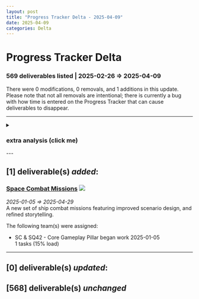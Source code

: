 ```yaml
---  
layout: post  
title: "Progress Tracker Delta - 2025-04-09"  
date: 2025-04-09  
categories: Delta  
---  
```

  
# Progress Tracker Delta #  
### 569 deliverables listed | 2025-02-26 => 2025-04-09 ###  
There were 0 modifications, 0 removals, and 1 additions in this update. Please note that not all
removals are intentional; there is currently a bug with how time is entered on the Progress Tracker
that can cause deliverables to disappear.  
  
---  

<details><summary><h3>extra analysis (click me)</h3></summary><br/>  
There are 1 assignments scheduled to work on 1 observable deliverables. Of those deliverables, 0%
are for SQ42 exclusively. 0% of deliverables are shared between both projects. <br/><br/>  
  
  
On average, the schedule has not moved. 4 deliverables were not extended:  
<ul><li><a href='https://robertsspaceindustries.com/roadmap/progress-tracker/deliverables/vekn5lo7497jn' target="_blank">REDACTED Mission Giver</a></li>
<li><a href='https://robertsspaceindustries.com/roadmap/progress-tracker/deliverables/n471gpge3t9wy' target="_blank">REDACTED Mission Giver Location</a></li>
<li><a href='https://robertsspaceindustries.com/roadmap/progress-tracker/deliverables/33a9rk7arl2oa' target="_blank">REDACTED Sandbox Activity</a></li>
<li><a href='https://robertsspaceindustries.com/roadmap/progress-tracker/deliverables/t0iu25718vw8c' target="_blank">Supply or Die</a></li>
</ul><input type="text" id="top-deliverables-filter" placeholder="Filter deliverables"/><h3>The top currently scheduled tasks (in estimated man-days) are:</h3>    
<ol class="ranked-deliverables"><li>38 - <a href='https://robertsspaceindustries.com/roadmap/progress-tracker/deliverables/2vlv4vqxazfz4' target="_blank">Space Combat Missions</a> (full-time) <span><img src="https://robertsspaceindustries.com/media/b9ka4ohfxyb1kr/source/StarCitizen_Square_LargeTrademark_White_Transparent.png"/></span></li>
</ol>
<br/><h3>The top currently scheduled tasks (in assigned devs) are:</h3>    
<ol class="ranked-deliverables"><li>1 - <a href='https://robertsspaceindustries.com/roadmap/progress-tracker/deliverables/2vlv4vqxazfz4' target="_blank">Space Combat Missions</a> (full-time) <span><img src="https://robertsspaceindustries.com/media/b9ka4ohfxyb1kr/source/StarCitizen_Square_LargeTrademark_White_Transparent.png"/></span></li>
</ol></details>  
---  

## [1] deliverable(s) *added*: ##  
### **<a href="https://robertsspaceindustries.com/roadmap/progress-tracker/deliverables/2vlv4vqxazfz4" target="_blank">Space Combat Missions</a>** <span><img src="https://robertsspaceindustries.com/media/b9ka4ohfxyb1kr/source/StarCitizen_Square_LargeTrademark_White_Transparent.png"/></span> ###  
*2025-01-05 => 2025-04-29*  
A new set of ship combat missions featuring improved scenario design, and refined storytelling.  
  
The following team(s) were assigned:  
* SC & SQ42 - Core Gameplay Pillar began work 2025-01-05  
1 tasks (15% load)  
  
---  

## [0] deliverable(s) *updated*: ##  
## [568] deliverable(s) *unchanged* ##  

